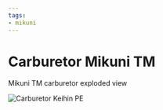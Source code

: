 ```yaml
---
tags:
- mikuni
---
```


# Carburetor Mikuni TM

Mikuni TM carburetor exploded view

![Carburetor Keihin PE](../../../static/file/MikuniTM.jpg)
